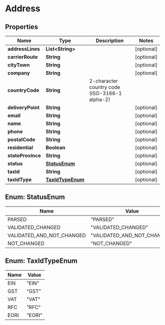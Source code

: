 

# Address

## Properties

Name | Type | Description | Notes
------------ | ------------- | ------------- | -------------
**addressLines** | **List&lt;String&gt;** |  |  [optional]
**carrierRoute** | **String** |  |  [optional]
**cityTown** | **String** |  |  [optional]
**company** | **String** |  |  [optional]
**countryCode** | **String** | 2-character country code (ISO-3166-1 alpha-2) | 
**deliveryPoint** | **String** |  |  [optional]
**email** | **String** |  |  [optional]
**name** | **String** |  |  [optional]
**phone** | **String** |  |  [optional]
**postalCode** | **String** |  |  [optional]
**residential** | **Boolean** |  |  [optional]
**stateProvince** | **String** |  |  [optional]
**status** | [**StatusEnum**](#StatusEnum) |  |  [optional]
**taxId** | **String** |  |  [optional]
**taxIdType** | [**TaxIdTypeEnum**](#TaxIdTypeEnum) |  |  [optional]



## Enum: StatusEnum

Name | Value
---- | -----
PARSED | &quot;PARSED&quot;
VALIDATED_CHANGED | &quot;VALIDATED_CHANGED&quot;
VALIDATED_AND_NOT_CHANGED | &quot;VALIDATED_AND_NOT_CHANGED&quot;
NOT_CHANGED | &quot;NOT_CHANGED&quot;



## Enum: TaxIdTypeEnum

Name | Value
---- | -----
EIN | &quot;EIN&quot;
GST | &quot;GST&quot;
VAT | &quot;VAT&quot;
RFC | &quot;RFC&quot;
EORI | &quot;EORI&quot;




